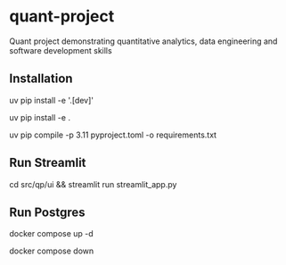 # quant-project

Quant project demonstrating quantitative analytics, data engineering and software development skills

## Installation

uv pip install -e '.[dev]'

uv pip install -e .

uv pip compile -p 3.11 pyproject.toml -o requirements.txt

## Run Streamlit

cd src/qp/ui && streamlit run streamlit_app.py

## Run Postgres

docker compose up -d

docker compose down
